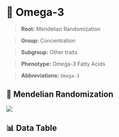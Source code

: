 # 🧪 Omega-3

> **Root:** Mendelian Randomization

> **Group:** Concentration  

> **Subgroup:** Other traits

> **Phenotype:** Omega-3 Fatty Acids  

> **Abbreviations:** `Omega-3`

## 🧬 Mendelian Randomization  

<img src="/MR/Figures/Inverse/Omegahengxian3.png"/>


## 📊 Data Table


<CsvTableMRI src="/public/MR/Data/Inverse/Omegahengxian3.csv"/>
